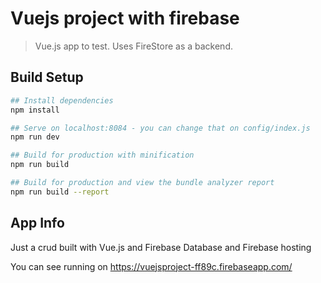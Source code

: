 # Vuejs project with firebase

> Vue.js app to test. Uses FireStore as a backend.

## Build Setup

``` bash
## Install dependencies
npm install

## Serve on localhost:8084 - you can change that on config/index.js
npm run dev

## Build for production with minification
npm run build

## Build for production and view the bundle analyzer report
npm run build --report
```

## App Info
Just a crud built with Vue.js and Firebase Database and Firebase hosting

You can see running on https://vuejsproject-ff89c.firebaseapp.com/